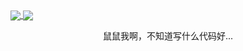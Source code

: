 <a href="https://github.com/bjwktcsnzh">
  <img align="center" src="https://github-readme-stats.vercel.app/api?username=bjwktcsnzh&count_private=true&show_icons=true&theme=chartreuse-light" />
</a>
<a href="https://github.com/bjwktcsnzh">
  <img align="center" src="https://github-readme-stats.vercel.app/api/top-langs/?username=bjwktcsnzh&layout=compact&theme=chartreuse-light&langs_count=8" />
</a>

<p><center>鼠鼠我啊，不知道写什么代码好...</center></p>


